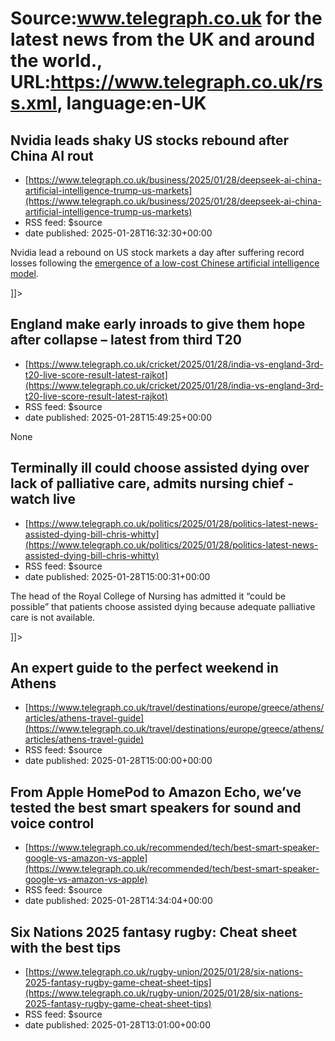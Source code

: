 # Source:www.telegraph.co.uk for the latest news from the UK and around the world., URL:https://www.telegraph.co.uk/rss.xml, language:en-UK

## Nvidia leads shaky US stocks rebound after China AI rout
 - [https://www.telegraph.co.uk/business/2025/01/28/deepseek-ai-china-artificial-intelligence-trump-us-markets](https://www.telegraph.co.uk/business/2025/01/28/deepseek-ai-china-artificial-intelligence-trump-us-markets)
 - RSS feed: $source
 - date published: 2025-01-28T16:32:30+00:00

<![CDATA[<p>Nvidia lead a rebound on US stock markets a day after suffering record losses following the <a class="ck-custom-link" href="https://www.telegraph.co.uk/business/2025/01/27/chinese-deepseek-ai-has-sparked-a-1-trillion-panic/">emergence of a low-cost Chinese artificial intelligence model</a>.</p>]]>

## England make early inroads to give them hope after collapse – latest from third T20
 - [https://www.telegraph.co.uk/cricket/2025/01/28/india-vs-england-3rd-t20-live-score-result-latest-rajkot](https://www.telegraph.co.uk/cricket/2025/01/28/india-vs-england-3rd-t20-live-score-result-latest-rajkot)
 - RSS feed: $source
 - date published: 2025-01-28T15:49:25+00:00

None

## Terminally ill could choose assisted dying over lack of palliative care, admits nursing chief - watch live
 - [https://www.telegraph.co.uk/politics/2025/01/28/politics-latest-news-assisted-dying-bill-chris-whitty](https://www.telegraph.co.uk/politics/2025/01/28/politics-latest-news-assisted-dying-bill-chris-whitty)
 - RSS feed: $source
 - date published: 2025-01-28T15:00:31+00:00

<![CDATA[<p>The head of the Royal College of Nursing has admitted it “could be possible” that patients choose assisted dying because adequate palliative care is not available.</p>]]>

## An expert guide to the perfect weekend in Athens
 - [https://www.telegraph.co.uk/travel/destinations/europe/greece/athens/articles/athens-travel-guide](https://www.telegraph.co.uk/travel/destinations/europe/greece/athens/articles/athens-travel-guide)
 - RSS feed: $source
 - date published: 2025-01-28T15:00:00+00:00

<![CDATA[How to spend 48 hours exploring southern Europe&rsquo;s most happening cultural capital, from rooftop cocktails to ancient ruins]]>

## From Apple HomePod to Amazon Echo, we’ve tested the best smart speakers for sound and voice control
 - [https://www.telegraph.co.uk/recommended/tech/best-smart-speaker-google-vs-amazon-vs-apple](https://www.telegraph.co.uk/recommended/tech/best-smart-speaker-google-vs-amazon-vs-apple)
 - RSS feed: $source
 - date published: 2025-01-28T14:34:04+00:00

<![CDATA[Are Google, Bose and Sonos better than the big two? Read our review of the best smart speakers to find out]]>

## Six Nations 2025 fantasy rugby: Cheat sheet with the best tips
 - [https://www.telegraph.co.uk/rugby-union/2025/01/28/six-nations-2025-fantasy-rugby-game-cheat-sheet-tips](https://www.telegraph.co.uk/rugby-union/2025/01/28/six-nations-2025-fantasy-rugby-game-cheat-sheet-tips)
 - RSS feed: $source
 - date published: 2025-01-28T13:01:00+00:00

<![CDATA[Here is all you need to know to earn bragging rights over your friends in the official Six Nations fantasy game]]>

